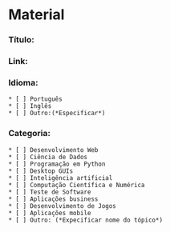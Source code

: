 <!-- Hey, Que bom ver você por aqui!! Já te amamos por querer contribuir com o nosso repositório <3
Com o objetivo de manter tudo em ordem, criamos esse template para você preencher e nos mandar via pull request com a sua contribuição -->
# Material

### __Título:__ 
<!-- Informe aqui o título do material -->

### __Link:__ 
<!-- Link para acessar o material -->

### __Idioma:__
<!-- Marque com um 'x' o idioma do material -->
    * [ ] Português
    * [ ] Inglês
    * [ ] Outro:(*Especificar*)

### __Categoria:__
<!-- Selecione aqui qual categoria o material se encaixa  -->
    * [ ] Desenvolvimento Web
    * [ ] Ciência de Dados
    * [ ] Programação em Python
    * [ ] Desktop GUIs
    * [ ] Inteligência artificial
    * [ ] Computação Científica e Numérica
    * [ ] Teste de Software
    * [ ] Aplicações business
    * [ ] Desenvolvimento de Jogos
    * [ ] Aplicações mobile
    * [ ] Outro: (*Expecificar nome do tópico*)

<!-- Se você é iniciante no mundo das contribuições, não se desespere! Explicamos como fazer todo o processo no: CONTRIBUINDO.md (Você consegue!!)-->
